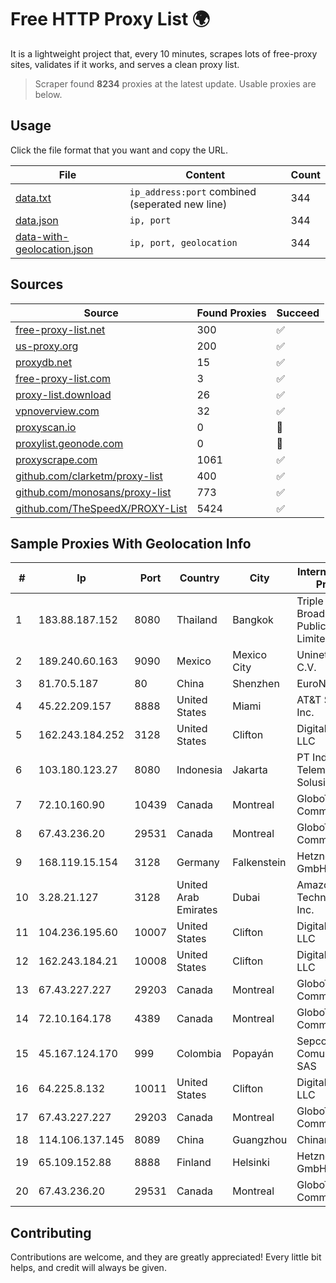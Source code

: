 
# Free HTTP Proxy List 🌍

It is a lightweight project that, every 10 minutes, scrapes lots of free-proxy sites, validates if it works, and serves a clean proxy list.


> Scraper found **8234** proxies at the latest update. Usable proxies are below.

## Usage

Click the file format that you want and copy the URL.


|File|Content|Count|
|----|-------|-----|
|[data.txt](https://raw.githubusercontent.com/themiralay/Proxy-List-World/master/data.txt)|`ip_address:port` combined (seperated new line)|344|
|[data.json](https://raw.githubusercontent.com/themiralay/Proxy-List-World/master/data.json)|`ip, port`|344|
|[data-with-geolocation.json](https://raw.githubusercontent.com/themiralay/Proxy-List-World/master/data-with-geolocation.json)|`ip, port, geolocation`|344|

## Sources

|Source|Found Proxies|Succeed|
|------|-------------|-------|
|[free-proxy-list.net](https://free-proxy-list.net)|300|✅|
|[us-proxy.org](https://www.us-proxy.org)|200|✅|
|[proxydb.net](http://proxydb.net)|15|✅|
|[free-proxy-list.com](https://free-proxy-list.com/?page=&port=&type%5B%5D=http&type%5B%5D=https&up_time=0&search=Search)|3|✅|
|[proxy-list.download](https://www.proxy-list.download/HTTP)|26|✅|
|[vpnoverview.com](https://vpnoverview.com/privacy/anonymous-browsing/free-proxy-servers)|32|✅|
|[proxyscan.io](https://www.proxyscan.io)|0|🚫|
|[proxylist.geonode.com](https://proxylist.geonode.com/api/proxy-list?limit=300&page=1&sort_by=lastChecked&sort_type=desc&protocols=http,https)|0|🚫|
|[proxyscrape.com](https://api.proxyscrape.com/v2/?request=displayproxies&protocol=http&timeout=10000&country=all&ssl=all&anonymity=all)|1061|✅|
|[github.com/clarketm/proxy-list](https://raw.githubusercontent.com/clarketm/proxy-list/master/proxy-list-raw.txt)|400|✅|
|[github.com/monosans/proxy-list](https://raw.githubusercontent.com/monosans/proxy-list/main/proxies/http.txt)|773|✅|
|[github.com/TheSpeedX/PROXY-List](https://raw.githubusercontent.com/TheSpeedX/PROXY-List/master/http.txt)|5424|✅|


## Sample Proxies With Geolocation Info

|#|Ip|Port|Country|City|Internet Service Provider|
|-|--|----|-------|----|-------------------------|
|1|183.88.187.152|8080|Thailand|Bangkok|Triple T Broadband Public Company Limited|
|2|189.240.60.163|9090|Mexico|Mexico City|Uninet S.A. de C.V.|
|3|81.70.5.187|80|China|Shenzhen|EuroNet Internet|
|4|45.22.209.157|8888|United States|Miami|AT&T Services, Inc.|
|5|162.243.184.252|3128|United States|Clifton|DigitalOcean, LLC|
|6|103.180.123.27|8080|Indonesia|Jakarta|PT Indo Telemedia Solusi|
|7|72.10.160.90|10439|Canada|Montreal|GloboTech Communications|
|8|67.43.236.20|29531|Canada|Montreal|GloboTech Communications|
|9|168.119.15.154|3128|Germany|Falkenstein|Hetzner Online GmbH|
|10|3.28.21.127|3128|United Arab Emirates|Dubai|Amazon Technologies Inc.|
|11|104.236.195.60|10007|United States|Clifton|DigitalOcean, LLC|
|12|162.243.184.21|10008|United States|Clifton|DigitalOcean, LLC|
|13|67.43.227.227|29203|Canada|Montreal|GloboTech Communications|
|14|72.10.164.178|4389|Canada|Montreal|GloboTech Communications|
|15|45.167.124.170|999|Colombia|Popayán|Sepcom Comunicaciones SAS|
|16|64.225.8.132|10011|United States|Clifton|DigitalOcean, LLC|
|17|67.43.227.227|29203|Canada|Montreal|GloboTech Communications|
|18|114.106.137.145|8089|China|Guangzhou|Chinanet|
|19|65.109.152.88|8888|Finland|Helsinki|Hetzner Online GmbH|
|20|67.43.236.20|29531|Canada|Montreal|GloboTech Communications|



## Contributing

Contributions are welcome, and they are greatly appreciated! Every
little bit helps, and credit will always be given.

